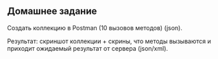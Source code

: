 ## Домашнее задание

Создать коллекцию в Postman (10 вызовов методов) (json).

Результат: скриншот коллекции + скрины, что методы вызываются и  приходит ожидаемый результат от сервера (json/xml).

